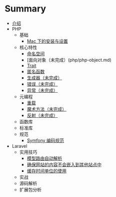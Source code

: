 # Summary

* [介绍](README.md)
* PHP
    * 基础
        * [Mac 下的安装与设置](php/mac-setup-up.md)
    * 核心特性
        * [命名空间](php/php-namespace.md)
        * [面向对象（未完成）(php/php-object.md)
        * [Trait](php/php-trait.md)
        * [匿名函数](php/php-anonymous-function.md)
        * [生成器（未完成）](php/php-yield.md)
        * [错误（未完成）](php/php-error.md)
        * [异常（未完成）](php/php-exception.md)
    * 元编程
        * [重载](php/php-overload.md)
        * [魔术方法（未完成）](php/php-overload.md)
        * [反射（未完成）](php/php-reflection.md)
    * 函数库
    * 标准库
    * 规范
        * [Symfony 编码规范](php/symfony-code-style.md)
* Laravel
    * 实用技巧
        * [模型路由自动解析](laravel/laravel-route-model-auto-resolve.md)
        * [确保网站的内容不会嵌入到其他站点中](laravel/laravel-deny-frame-middleware.md)
        * [缓存时间单位的使用](laravel/laravel-cache-ttl.md)
    * 实战
    * 源码解析
    * 扩展包分析

